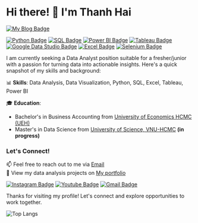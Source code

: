 # Hi there! 👋 I'm Thanh Hai 


[![My Blog Badge](https://img.shields.io/badge/My%20Blog-%FF5733?style=flat-square)](https://tranthithanhhai.github.io/)


[![Python Badge](https://img.shields.io/badge/Python-3776AB?style=flat-square&logo=python&logoColor=white)](https://www.python.org/)
[![SQL Badge](https://img.shields.io/badge/SQL-CC2927?style=flat-square&logo=sql&logoColor=white)](https://www.microsoft.com/en-us/sql-server)
[![Power BI Badge](https://img.shields.io/badge/Power%20BI-F2C811?style=flat-square&logo=powerbi&logoColor=white)](https://powerbi.microsoft.com/)
[![Tableau Badge](https://img.shields.io/badge/Tableau-E97627?style=flat-square&logo=tableau&logoColor=white)](https://www.tableau.com/)
[![Google Data Studio Badge](https://img.shields.io/badge/Google%20Data%20Studio-4285F4?style=flat-square&logo=google-datastudio&logoColor=white)](https://marketingplatform.google.com/about/data-studio/)
[![Excel Badge](https://img.shields.io/badge/Excel-217346?style=flat-square&logo=microsoft-excel&logoColor=white)](https://www.microsoft.com/en-us/microsoft-365/excel)
[![Selenium Badge](https://img.shields.io/badge/Selenium-43B02A?style=flat-square&logo=selenium&logoColor=white)](https://www.selenium.dev/)

I am currently seeking a Data Analyst position suitable for a fresher/junior with a passion for turning data into actionable insights. Here's a quick snapshot of my skills and background:

📊 **Skills**: Data Analysis, Data Visualization, Python, SQL, Excel, Tableau, Power BI  

🎓 **Education**: 
- Bachelor's in Business Accounting from [University of Economics HCMC (UEH)](https://www.ueh.edu.vn/) 
- Master's in Data Science from [University of Science, VNU-HCMC](https://sdh.hcmus.edu.vn/) **(in progress)**

### Let's Connect!
📫 Feel free to reach out to me via [Email](mailto:thanhhai.ueh123@gmail.com)  
📁 View my data analysis projects on [My portfolio](https://github.com/tranthithanhhai/My-portfolio) 

[![Instagram Badge](https://img.shields.io/badge/-ttt_hai-purple?style=flat-square&logo=instagram&logoColor=white&link=https://instagram.com/ttt_hai?utm_source=qr&igshid=MThlNWY1MzQwNA==)](https://instagram.com/ttt_hai?utm_source=qr&igshid=MThlNWY1MzQwNA==)
[![Youtube Badge](https://img.shields.io/badge/-haitran4695-darkred?style=flat-square&logo=youtube&logoColor=white&link=https://https://www.youtube.com/@haitran4695)](https://www.youtube.com/@haitran4695)
[![Gmail Badge](https://img.shields.io/badge/thanhhai.ueh123@gmail.com-c14438?style=flat-square&logo=Gmail&logoColor=white&link=mailto:thanhhai.ueh123@gmail.com)](mailto:thanhhai.ueh123@gmail.com)

Thanks for visiting my profile! Let's connect and explore opportunities to work together.

![Top Langs](https://github-readme-stats.vercel.app/api/top-langs/?username=tranthithanhhai&hide=TeX&layout=compact) 





